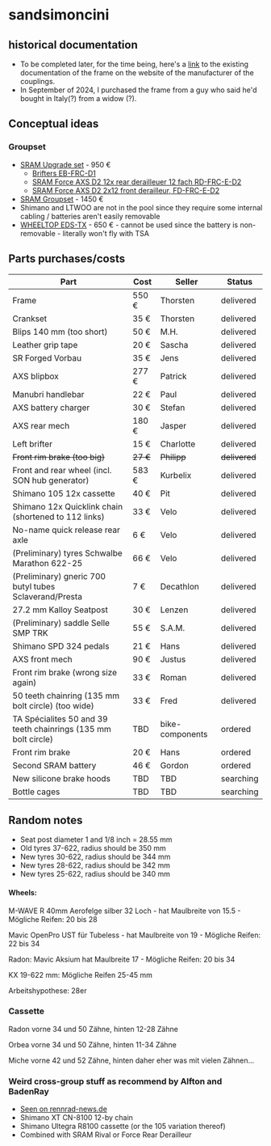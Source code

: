 # sandsimoncini
## historical documentation
* To be completed later, for the time being, here's a [link](http://www.sandsmachine.com/a_sim_r1.htm) to the existing documentation of the frame on the website of the manufacturer of the couplings.
* In September of 2024, I purchased the frame from a guy who said he'd bought in Italy(?) from a widow (?). 


## Conceptual ideas
### Groupset

* [SRAM Upgrade set](https://www.tnc-hamburg.com/TNC-Shop/Antrieb-Schaltung/Rennrad-Komponenten/Road-Gruppen/Sram-AXS-12-fach-Gruppen-Kits/Sram-Force-AXS/Sram-Force-AXS-Upgrade-Kit-Rim-Brake-2x12-fach--48241.html) - 950 €
    * [Brifters EB-FRC-D1](https://www.sram.com/de/sram/models/eb-frc-d1)
    * [SRAM Force AXS D2 12x rear derailleuer 12 fach RD-FRC-E-D2](https://www.sram.com/de/sram/models/rd-frc-e-d2)
    * [SRAM Force AXS D2 2x12 front derailleur, FD-FRC-E-D2](https://www.sram.com/de/sram/models/fd-frc-e-d2)
* [SRAM Groupset](https://www.tnc-hamburg.com/TNC-Shop/Antrieb-Schaltung/Rennrad-Komponenten/Road-Gruppen/Sram-AXS-12-fach-Gruppen-Kits/Sram-Force-AXS/Sram-Force-AXS-Gruppe-Rim-Brake-2x12-fach-komplett--60650.html) - 1450 €      
* Shimano and LTWOO are not in the pool since they require some internal cabling / batteries aren't easily removable
 * [WHEELTOP EDS-TX](https://wheeltop.com/products/eds-bicycle-derailleur) - 650 € - cannot be used since the battery is non-removable - literally won't fly with TSA

## Parts purchases/costs
| Part | Cost | Seller | Status | 
| ----------- | ----------- |----------- |----------- |
| Frame | 550 € | Thorsten| delivered |
| Crankset | 35 € | Thorsten| delivered |
| Blips 140 mm (too short)| 50 € | M.H. | delivered |
| Leather grip tape | 20 € | Sascha| delivered |
| SR Forged Vorbau | 35 € | Jens | delivered |
| AXS blipbox | 277 € | Patrick| delivered  |
| Manubri handlebar | 22 € | Paul | delivered |
| AXS battery charger | 30 € | Stefan | delivered |
| AXS rear mech | 180 € | Jasper | delivered |
| Left brifter | 15 € | Charlotte | delivered |
| ~~Front rim brake (too big)~~ |~~27 €~~ | ~~Philipp~~ | ~~delivered~~ |
| Front and rear wheel (incl. SON hub generator) | 583 € | Kurbelix | delivered |
| Shimano 105 12x cassette | 40 € | Pit | delivered |
| Shimano 12x Quicklink chain (shortened to 112 links)| 33 € | Velo | delivered |
| No-name quick release rear axle | 6 € | Velo | delivered |
| (Preliminary) tyres Schwalbe Marathon 622-25| 66 € | Velo | delivered |
| (Preliminary) gneric 700 butyl tubes Sclaverand/Presta | 7 € | Decathlon | delivered |
| 27.2 mm Kalloy Seatpost | 30 € | Lenzen | delivered |
| (Preliminary) saddle Selle SMP TRK | 55 € | S.A.M.| delivered |
| Shimano SPD 324 pedals | 21 € | Hans | delivered |
| AXS front mech | 90 € | Justus | delivered |
| Front rim brake (wrong size again) | 33 € | Roman | delivered |
| 50 teeth chainring (135 mm bolt circle) (too wide)| 33 € | Fred | delivered |
| TA Spécialites 50 and 39 teeth chainrings (135 mm bolt circle) | TBD | bike-components | ordered |
| Front rim brake | 20 € | Hans | ordered |
| Second SRAM battery | 46 € | Gordon | ordered |
| New silicone brake hoods | TBD | TBD | searching |
| Bottle cages | TBD | TBD | searching |



## Random notes

* Seat post diameter 1 and 1/8 inch = 28.55 mm
* Old tyres 37-622, radius should be 350 mm
* New tyres 30-622, radius should be 344 mm
* New tyres 28-622, radius should be 342 mm
* New tyres 25-622, radius should be 340 mm

  
#### Wheels:

M-WAVE R 40mm Aerofelge silber 32 Loch - hat Maulbreite von 15.5 - Mögliche Reifen: 20 bis 28 

Mavic OpenPro UST für Tubeless - hat Maulbreite von 19 - Mögliche Reifen: 22 bis 34

Radon: Mavic Aksium hat Maulbreite 17 - Mögliche Reifen: 20 bis 34

KX 19-622 mm: Mögliche Reifen 25-45 mm

Arbeitshypothese: 28er

### Cassette

Radon vorne 34 und 50 Zähne, hinten 12-28 Zähne

Orbea vorne 34 und 50 Zähne, hinten 11-34 Zähne

Miche vorne 42 und 52 Zähne, hinten daher eher was mit vielen Zähnen...

### Weird cross-group stuff as recommend by Alfton and BadenRay
*	[Seen on rennrad-news.de](https://www.rennrad-news.de/forum/threads/shimano-12-fach-kassette-mit-sram-axs-schaltwerk-kompatibel.177813/)
* Shimano XT CN-8100 12-by chain
* Shimano Ultegra R8100 cassette (or the 105 variation thereof)
* Combined with SRAM Rival or Force Rear Derailleur


